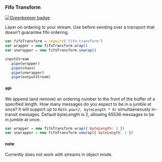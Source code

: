 ### Fifo Transform

[![Greenkeeper badge](https://badges.greenkeeper.io/kumavis/fifo-transform.svg)](https://greenkeeper.io/)

Layer on ordering to your stream.
Use before sending over a transport that doesn't guarantee fifo ordering.


```js
var fifoTransform = require('fifo-transform')
var wrapper = new fifoTransform.wrap()
var unwrapper = new fifoTransform.unwrap()

inputStream
  .pipe(wrapper)
  .pipe(chaos)
  .pipe(unwrapper)
  .pipe(outputStream)
```

#### api

We append (and remove) an ordering number to the front of the buffer of a specified length.
How many messages do you expect to be in a jumble at once?
It will support up to `Math.pow(2, byteLength * 8)` simultaeneously in-transit messages.
Default byteLength is 2, allowing 65536 messages to be in jumble at once.

```js
var wrapper = new fifoTransform.wrap({ byteLength: 2 })
var unwrapper = new fifoTransform.unwrap({ byteLength: 2 })
```

#### note

Currently does not work with streams in object mode.